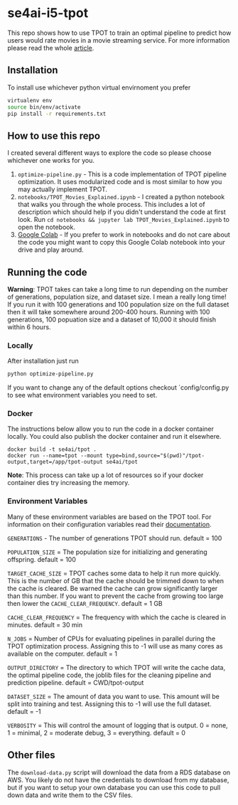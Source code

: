 # se4ai-i5-tpot
This repo shows how to use TPOT to train an optimal pipeline to predict how users would rate movies in a movie streaming service. For more information please read the whole [article](https://medium.com/@daniel.biales/automl-taking-tpot-to-the-movies-cf7e6f67f876?source=friends_link&sk=6737cdd9d4cf2ff3c7322ee25f80fe70).


## Installation
To install use whichever python virtual envirnoment you prefer
```bash
virtualenv env
source bin/env/activate
pip install -r requirements.txt
```

## How to use this repo
I created several different ways to explore the code so please choose whichever one works for you.
1. `optimize-pipeline.py` - This is a code implementation of TPOT pipeline optimization. It uses modularized code and is most similar to how you may actually implement TPOT.
2. `notebooks/TPOT_Movies_Explained.ipynb` - I created a python notebook that walks you through the whole process. This includes a lot of description which should help if you didn't understand the code at first look. Run `cd notebooks && jupyter lab TPOT_Movies_Explained.ipynb` to open the notebook.
3. [Google Colab](https://colab.research.google.com/drive/1nsFIhZ13uOkHjBzv_26IqAHXcfBeB9rV?usp=sharing) - If you prefer to work in notebooks and do not care about the code you might want to copy this Google Colab notebook into your drive and play around.


## Running the code
**Warning**: TPOT takes can take a long time to run depending on the number of generations, population size, and dataset size. I mean a really long time! If you run it with 100 generations and 100 population size on the full dataset then it will take somewhere around 200-400 hours. Running with 100 generations, 100 popuation size and a dataset of 10,000 it should finish within 6 hours.

### Locally
After installation just run
```bash
python optimize-pipeline.py
```
If you want to change any of the default options checkout `config/config.py to see what environment variables you need to set.

### Docker
The instructions below allow you to run the code in a docker container locally. You could also publish the docker container and run it elsewhere.
```
docker build -t se4ai/tpot .
docker run --name=tpot --mount type=bind,source="$(pwd)"/tpot-output,target=/app/tpot-output se4ai/tpot
```
**Note**: This process can take up a lot of resources so if your docker container dies try increasing the memory.

### Environment Variables
Many of these environment variables are based on the TPOT tool. For information on their configuration variables read their [documentation](https://epistasislab.github.io/tpot/api/#regression).

`GENERATIONS` - The number of generations TPOT should run. default = 100

`POPULATION_SIZE` = The population size for initializing and generating offspring. default = 100

`TARGET_CACHE_SIZE` = TPOT caches some data to help it run more quickly. This is the number of GB that the cache should be trimmed down to when the cache is cleared. Be warned the cache can grow significantly larger than this number. If you want to prevent the cache from growing too large then lower the `CACHE_CLEAR_FREQUENCY`. default = 1 GB

`CACHE_CLEAR_FREQUENCY` = The frequency with which the cache is cleared in minutes. default = 30 min

`N_JOBS` = Number of CPUs for evaluating pipelines in parallel during the TPOT optimization process. Assigning this to -1 will use as many cores as available on the computer. default = 1

`OUTPUT_DIRECTORY` = The directory to which TPOT will write the cache data, the optimal pipeline code, the joblib files for the cleaning pipeline and prediction pipeline. default = CWD/tpot-output

`DATASET_SIZE` = The amount of data you want to use. This amount will be split into training and test. Assigning this to -1 will use the full dataset. default = -1

`VERBOSITY` = This will control the amount of logging that is output. 0 = none, 1 = minimal, 2 = moderate debug, 3 = everything. default = 0

## Other files
The `download-data.py` script will download the data from a RDS database on AWS. You likely do not have the credentials to download from my database, but if you want to setup your own database you can use this code to pull down data and write them to the CSV files.